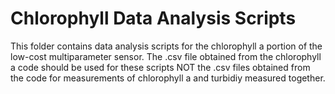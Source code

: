 # Chlorophyll Data Analysis Scripts

This folder contains data analysis scripts for the chlorophyll a portion of the low-cost multiparameter sensor. 
The .csv file obtained from the chlorophyll a code should be used for these scripts
NOT the .csv files obtained from the code for measurements of chlorophyll a and turbidiy measured together. 

